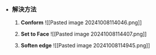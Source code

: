- ### 解決方法
	1. **Conform**
		![[Pasted image 20241008114046.png]]
	
	2. **Set to Face**
		![[Pasted image 20241008114407.png]]
	3. **Soften edge**
		![[Pasted image 20241008114945.png]]
	
